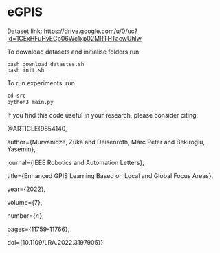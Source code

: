 # eGPIS

Dataset link: https://drive.google.com/u/0/uc?id=1CExHFuHvECp06Wc1xp02MRTHTacwUhlw

To download datasets and initialise folders run 
```
bash download_datastes.sh
bash init.sh
```

To run experiments: run
```python
cd src
python3 main.py
```

If you find this code useful in your research, please consider citing:

@ARTICLE{9854140,

  author={Murvanidze, Zuka and Deisenroth, Marc Peter and Bekiroglu, Yasemin},

  journal={IEEE Robotics and Automation Letters}, 

  title={Enhanced GPIS Learning Based on Local and Global Focus Areas}, 

  year={2022},

  volume={7},

  number={4},

  pages={11759-11766},

  doi={10.1109/LRA.2022.3197905}}
